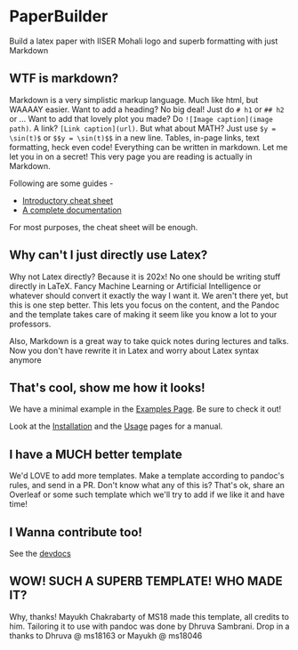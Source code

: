 # PaperBuilder

Build a latex paper with IISER Mohali logo and superb formatting with just Markdown

## WTF is markdown?

Markdown is a very simplistic markup language. Much like html, but WAAAAY easier.
Want to add a heading? No big deal! Just do `# h1` or `## h2` or ... Want to add that lovely plot you made? Do `![Image caption](image path)`. A link? `[Link caption](url)`. But what about MATH? Just use `$y = \sin(t)$` or `$$y = \sin(t)$$` in a new line. Tables, in-page links, text formatting, heck even code! Everything can be written in markdown. Let me let you in on a secret! This very page you are reading is actually in Markdown.

Following are some guides -

- [Introductory cheat sheet](https://guides.github.com/features/mastering-markdown/)
- [A complete documentation](https://pandoc.org/MANUAL.html#pandocs-markdown)

For most purposes, the cheat sheet will be enough.

## Why can't I just directly use Latex?

Why not Latex directly? Because it is 202x! No one should be writing stuff directly in LaTeX. Fancy Machine Learning or Artificial Intelligence or whatever should convert it exactly the way I want it. We aren't there yet, but this is one step better. This lets you focus on the content, and the Pandoc and the template takes care of making it seem like you know a lot to your professors.

Also, Markdown is a great way to take quick notes during lectures and talks. Now you don't have rewrite it in Latex and worry about Latex syntax anymore

## That's cool, show me how it looks!

We have a minimal example in the [Examples Page](./examples). Be sure to check it out!

Look at the [Installation](./installation) and the [Usage](./usage) pages for a manual.

## I have a MUCH better template

We'd LOVE to add more templates. Make a template according to pandoc's rules, and send in a PR. Don't know what any of this is? That's ok, share an Overleaf or some such template which we'll try to add if we like it and have time!

## I Wanna contribute too!

See the [devdocs](./devdocs)

## WOW! SUCH A SUPERB TEMPLATE! WHO MADE IT?

Why, thanks! Mayukh Chakrabarty of MS18 made this template, all credits to him. Tailoring it to use with pandoc was done by Dhruva Sambrani. Drop in a thanks to Dhruva @ ms18163 or Mayukh @ ms18046
